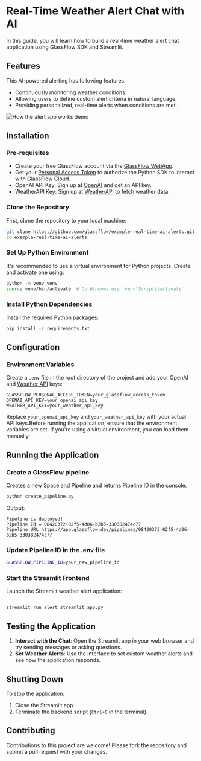 # Real-Time Weather Alert Chat with AI


In this guide, you will learn how to build a real-time weather alert chat application using GlassFlow SDK and Streamlit.

## Features
This AI-powered alerting has following features:

- Continuously monitoring weather conditions.
- Allowing users to define custom alert criteria in natural language.
- Providing personalized, real-time alerts when conditions are met.

![How the alert app works demo](/assets/Real-time%20Weather%20Alert%20Chat%20(1).gif)

## Installation

### Pre-requisites

- Create your free GlassFlow account via the [GlassFlow WebApp](https://app.glassflow.dev).
- Get your [Personal Access Token](https://app.glassflow.dev/profile) to authorize the Python SDK to interact with GlassFlow Cloud.
- OpenAI API Key: Sign up at [OpenAI](https://platform.openai.com/) and get an API key.
- WeatherAPI Key: Sign up at [WeatherAPI](https://www.weatherapi.com/) to fetch weather data.

### Clone the Repository

First, clone the repository to your local machine:

```bash
git clone https://github.com/glassflow/example-real-time-ai-alerts.git
cd example-real-time-ai-alerts
```

### Set Up Python Environment

It's recommended to use a virtual environment for Python projects. Create and activate one using:

```bash
python -m venv venv
source venv/bin/activate  # On Windows use `venv\Scripts\activate`
```

### Install Python Dependencies

Install the required Python packages:

```bash
pip install -r requirements.txt
```

## Configuration

### Environment Variables

Create a `.env` file in the root directory of the project and add your OpenAI and [Weather API](https://api.weatherapi.com/) keys:

```
GLASSFLOW_PERSONAL_ACCESS_TOKEN=your_glassflow_access_token
OPENAI_API_KEY=your_openai_api_key
WEATHER_API_KEY=your_weather_api_key
```

Replace `your_openai_api_key` and `your_weather_api_key` with your actual API keys.Before running the application, ensure that the environment variables are set. If you're using a virtual environment, you can load them manually:

## Running the Application

### Create a GlassFlow pipeline

Creates a new Space and Pipeline and returns Pipeline ID in the console:

```bash
python create_pipeline.py
```

Output:

```text
Pipeline is deployed!
Pipeline Id = 08420372-02f5-4d06-b2b5-330382474c77
Pipeline URL https://app.glassflow.dev/pipelines/08420372-02f5-4d06-b2b5-330382474c77 
```

### Update Pipeline ID in the .env file

```bash
GLASSFLOW_PIPELINE_ID=your_new_pipeline_id
```

### Start the Streamlit Frontend

Launch the Streamlit weather alert application:

```bash

streamlit run alert_streamlit_app.py
```

## Testing the Application

1. **Interact with the Chat**: Open the Streamlit app in your web browser and try sending messages or asking questions.
2. **Set Weather Alerts**: Use the interface to set custom weather alerts and see how the application responds.

## Shutting Down

To stop the application:

1. Close the Streamlit app.
2. Terminate the backend script (`Ctrl+C` in the terminal).

## Contributing

Contributions to this project are welcome! Please fork the repository and submit a pull request with your changes.
